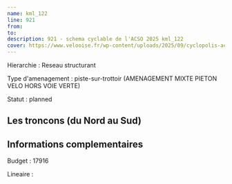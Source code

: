```yaml
---
name: kml_122 
line: 921
from: 
to:  
description: 921 - schema cyclable de l'ACSO 2025 kml_122 
cover: https://www.velooise.fr/wp-content/uploads/2025/09/cyclopolis-acso-default.jpg
---
```

Hierarchie : Reseau structurant

Type d'amenagement : piste-sur-trottoir (AMENAGEMENT MIXTE PIETON VELO HORS VOIE VERTE)

Statut : planned

## Les troncons (du Nord au Sud)

## Informations complementaires

Budget  : 17916 

Lineaire :

